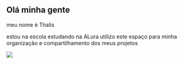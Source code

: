 ## Olá minha gente

meu nome é Thalis

estou na escola estudando na ALura
utilizo este espaço para minha organização e compartilhamento dos meus projetos

![](https://tenor.com/pt-BR/view/black-power-im-black-yall-hell-yeah-fists-up-fist-pump-gif-4865486)






